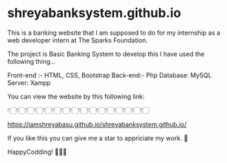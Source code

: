 # shreyabanksystem.github.io

This is a banking website that I am supposed to do for my internship as a web developer intern at The Sparks Foundation.

The project is Basic Banking System
to develop this I have used the following thing...

Front-end :- HTML, CSS, Bootstrap 
Back-end:- Php
Database: MySQL
Server: Xampp

You can view the website by this following link: 

👇🏻👇🏻👇🏻👇🏻👇🏻👇🏻👇🏻👇🏻👇🏻👇🏻👇🏻👇🏻👇🏻👇🏻👇🏻👇🏻

https://iamshreyabasu.github.io/shreyabanksystem.github.io/

If you like this you can give me a star to appriciate my work. 🙂

HappyCodding! 👩🏻‍💻
